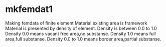 # mkfemdat1
Making femdata of finite element
Material existing area is framework
Material is presented by density of element.
Density is between 0.0 to 1.0
Density 0.0 means vacant free area,no substanse.
Density 1.0 means full area,full substanse.
Density 0.0 to 1.0 means border area,partial substanse.

